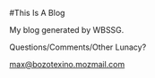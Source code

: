 #This Is A Blog

My blog generated by WBSSG.

Questions/Comments/Other Lunacy?

max@bozotexino.mozmail.com
